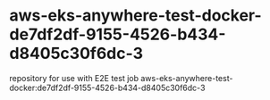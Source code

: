 # aws-eks-anywhere-test-docker-de7df2df-9155-4526-b434-d8405c30f6dc-3
repository for use with E2E test job aws-eks-anywhere-test-docker:de7df2df-9155-4526-b434-d8405c30f6dc-3
